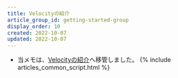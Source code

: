 ```yaml
---
title: Velocityの紹介
article_group_id: getting-started-group
display_order: 10
created: 2022-10-07
updated: 2022-10-07
---
```

- 当メモは、[Velocityの紹介](https://thinktwice.tech/it/velocity/introduction_to_velocity/)へ移管しました。
{% include articles_common_script.html %}
